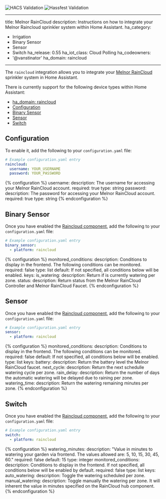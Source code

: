 ![HACS Validation](https://github.com/vanstinator/hass-raincloud/workflows/HACS%20Validation/badge.svg?branch=master) ![Hassfest Validation](https://github.com/vanstinator/hass-raincloud/workflows/Hassfest%20Validation/badge.svg?branch=master)

---
title: Melnor RainCloud
description: Instructions on how to integrate your Melnor Raincloud sprinkler system within Home Assistant.
ha_category:
  - Irrigation
  - Binary Sensor
  - Sensor
  - Switch
ha_release: 0.55
ha_iot_class: Cloud Polling
ha_codeowners:
  - '@vanstinator'
ha_domain: raincloud
---

The `raincloud` integration allows you to integrate your [Melnor RainCloud](https://wifiaquatimer.com) sprinkler system in Home Assistant.

There is currently support for the following device types within Home Assistant:

- [ha_domain: raincloud](#hadomain-raincloud)
- [Configuration](#configuration)
- [Binary Sensor](#binary-sensor)
- [Sensor](#sensor)
- [Switch](#switch)

## Configuration

To enable it, add the following to your `configuration.yaml` file:

```yaml
# Example configuration.yaml entry
raincloud:
  username: YOUR_USERNAME
  password: YOUR_PASSWORD
```

{% configuration %}
username:
  description: The username for accessing your Melnor RainCloud account.
  required: true
  type: string
password:
  description: The password for accessing your Melnor RainCloud account.
  required: true
  type: string
{% endconfiguration %}

## Binary Sensor

Once you have enabled the [Raincloud component](#configuration), add the following to your `configuration.yaml` file:

```yaml
# Example configuration.yaml entry
binary_sensor:
  - platform: raincloud
```

{% configuration %}
monitored_conditions:
  description: Conditions to display in the frontend. The following conditions can be monitored.
  required: false
  type: list
  default: If not specified, all conditions below will be enabled.
  keys:
    is_watering:
      description: Return if is currently watering per zone.
    status:
      description: Return status from the Melnor RainCloud Controller and Melnor RainCloud Faucet.
{% endconfiguration %}

## Sensor

Once you have enabled the [Raincloud component](#configuration), add the following to your `configuration.yaml` file:

```yaml
# Example configuration.yaml entry
sensor:
  - platform: raincloud
```

{% configuration %}
monitored_conditions:
  description: Conditions to display in the frontend. The following conditions can be monitored.
  required: false
  default: If not specified, all conditions below will be enabled.
  type: list
  keys:
    battery:
      description: Return the battery level the Melnor RainCloud faucet.
    next_cycle:
      description: Return the next schedulle watering cycle per zone.
    rain_delay:
      description: Return the number of days the automatic watering will be delayed due to raining per zone.
    watering_time:
      description: Return the watering remaining minutes per zone.
{% endconfiguration %}

## Switch

Once you have enabled the [Raincloud component](#configuration), add the following to your `configuration.yaml` file:

```yaml
# Example configuration.yaml entry
switch:
  - platform: raincloud
```

{% configuration %}
watering_minutes:
  description: "Value in minutes to watering your garden via frontend. The values allowed are: 5, 10, 15, 30, 45, 60."
  required: false
  default: 15
  type: integer
monitored_conditions:
  description: Conditions to display in the frontend. If not specified, all conditions below will be enabled by default.
  required: false
  type: list
  keys:
    auto_watering:
      description: Toggle the watering scheduled per zone.
    manual_watering:
      description: Toggle manually the watering per zone. It will inherent the value in minutes specified on the RainCloud hub component.
{% endconfiguration %}